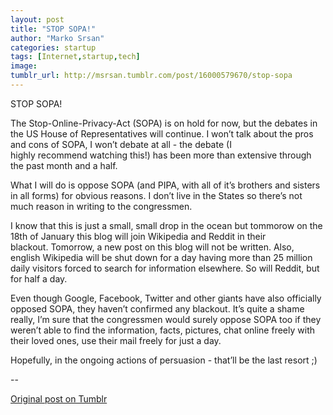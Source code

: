 ```yaml
---
layout: post
title: "STOP SOPA!"
author: "Marko Srsan"
categories: startup
tags: [Internet,startup,tech]
image: 
tumblr_url: http://msrsan.tumblr.com/post/16000579670/stop-sopa
---
```

STOP SOPA!

The Stop-Online-Privacy-Act (SOPA) is on hold for now, but the debates in the US House of Representatives will continue. I won’t talk about the pros and cons of SOPA, I won’t debate at all - the debate (I highly recommend watching this!) has been more than extensive through the past month and a half. 

What I will do is oppose SOPA (and PIPA, with all of it’s brothers and sisters in all forms) for obvious reasons. I don’t live in the States so there’s not much reason in writing to the congressmen.

I know that this is just a small, small drop in the ocean but tommorow on the 18th of January this blog will join Wikipedia and Reddit in their blackout. Tomorrow, a new post on this blog will not be written. Also, english Wikipedia will be shut down for a day having more than 25 million daily visitors forced to search for information elsewhere. So will Reddit, but for half a day. 

Even though Google, Facebook, Twitter and other giants have also officially opposed SOPA, they haven’t confirmed any blackout. It’s quite a shame really, I’m sure that the congressmen would surely oppose SOPA too if they weren’t able to find the information, facts, pictures, chat online freely with their loved ones, use their mail freely for just a day.

Hopefully, in the ongoing actions of persuasion - that’ll be the last resort ;)

--

[Original post on Tumblr](http://msrsan.tumblr.com/post/16000579670/stop-sopa)
